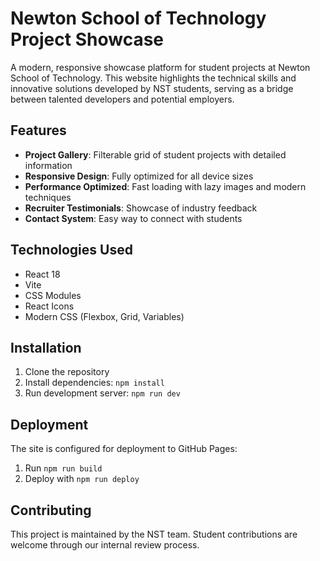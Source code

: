 # Newton School of Technology Project Showcase

A modern, responsive showcase platform for student projects at Newton School of Technology. This website highlights the technical skills and innovative solutions developed by NST students, serving as a bridge between talented developers and potential employers.

## Features

- **Project Gallery**: Filterable grid of student projects with detailed information
- **Responsive Design**: Fully optimized for all device sizes
- **Performance Optimized**: Fast loading with lazy images and modern techniques
- **Recruiter Testimonials**: Showcase of industry feedback
- **Contact System**: Easy way to connect with students

## Technologies Used

- React 18
- Vite
- CSS Modules
- React Icons
- Modern CSS (Flexbox, Grid, Variables)

## Installation

1. Clone the repository
2. Install dependencies: `npm install`
3. Run development server: `npm run dev`

## Deployment

The site is configured for deployment to GitHub Pages:

1. Run `npm run build`
2. Deploy with `npm run deploy`

## Contributing

This project is maintained by the NST team. Student contributions are welcome through our internal review process.
